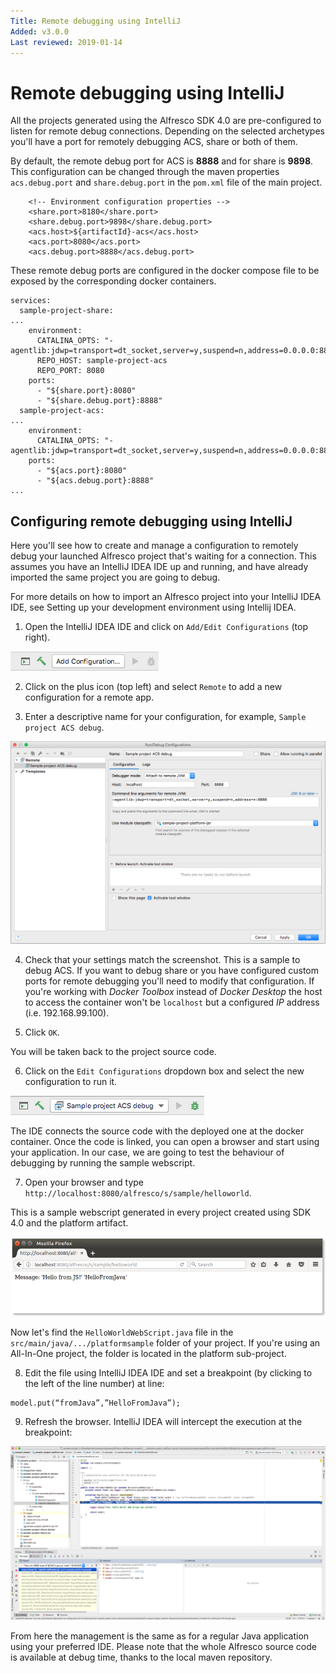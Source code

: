```yaml
---
Title: Remote debugging using IntelliJ
Added: v3.0.0
Last reviewed: 2019-01-14
---
```

# Remote debugging using IntelliJ

All the projects generated using the Alfresco SDK 4.0 are pre-configured to listen for remote debug connections. Depending on the selected archetypes you'll 
have a port for remotely debugging ACS, share or both of them.

By default, the remote debug port for ACS is **8888** and for share is **9898**. This configuration can be changed through the maven properties `acs.debug.port` 
and `share.debug.port` in the `pom.xml` file of the main project.

```
    <!-- Environment configuration properties -->
    <share.port>8180</share.port>
    <share.debug.port>9898</share.debug.port>
    <acs.host>${artifactId}-acs</acs.host>
    <acs.port>8080</acs.port>
    <acs.debug.port>8888</acs.debug.port>
```

These remote debug ports are configured in the docker compose file to be exposed by the corresponding docker containers.

```
services:
  sample-project-share:
...
    environment:
      CATALINA_OPTS: "-agentlib:jdwp=transport=dt_socket,server=y,suspend=n,address=0.0.0.0:8888"
      REPO_HOST: sample-project-acs
      REPO_PORT: 8080
    ports:
      - "${share.port}:8080"
      - "${share.debug.port}:8888"
  sample-project-acs:
...
    environment:
      CATALINA_OPTS: "-agentlib:jdwp=transport=dt_socket,server=y,suspend=n,address=0.0.0.0:8888"
    ports:
      - "${acs.port}:8080"
      - "${acs.debug.port}:8888"
...
```

## Configuring remote debugging using IntelliJ

Here you'll see how to create and manage a configuration to remotely debug your launched Alfresco project that's waiting for a connection. This assumes you 
have an IntelliJ IDEA IDE up and running, and have already imported the same project you are going to debug.

For more details on how to import an Alfresco project into your IntelliJ IDEA IDE, see Setting up your development environment using Intellij IDEA.

1. Open the IntelliJ IDEA IDE and click on `Add/Edit Configurations` (top right).

![Alt text](../../docassets/images/sdk-debug-intellij-create.png?raw=true "IntelliJ remote debug create configuration")

2. Click on the plus icon (top left) and select `Remote` to add a new configuration for a remote app.

3. Enter a descriptive name for your configuration, for example, `Sample project ACS debug`.

![Alt text](../../docassets/images/sdk-debug-intellij-config.png?raw=true "IntelliJ remote debug configuration detail")

4. Check that your settings match the screenshot. This is a sample to debug ACS. If you want to debug share or you have configured custom ports for remote 
debugging you'll need to modify that configuration. If you're working with _Docker Toolbox_ instead of _Docker Desktop_ the host to access the container won't
be `localhost` but a configured _IP_ address (i.e. 192.168.99.100).

5. Click `OK`.

You will be taken back to the project source code.

6. Click on the `Edit Configurations` dropdown box and select the new configuration to run it.

![Alt text](../../docassets/images/sdk-debug-intellij-launch.png?raw=true "IntelliJ remote debug configuration launch")

The IDE connects the source code with the deployed one at the docker container. Once the code is linked, you can open a browser and start using your 
application. In our case, we are going to test the behaviour of debugging by running the sample webscript.

7. Open your browser and type `http://localhost:8080/alfresco/s/sample/helloworld`.

This is a sample webscript generated in every project created using SDK 4.0 and the platform artifact.

![Alt text](../../docassets/images/sdk-hellofromjava.png?raw=true "Hello World webscript original result")

Now let's find the `HelloWorldWebScript.java` file in the `src/main/java/.../platformsample` folder of your project. If you're using an All-In-One project, 
the folder is located in the platform sub-project.

8. Edit the file using IntelliJ IDEA IDE and set a breakpoint (by clicking to the left of the line number) at line:

```
model.put(“fromJava”,”HelloFromJava”);
```

9. Refresh the browser. IntelliJ IDEA will intercept the execution at the breakpoint:

![Alt text](../../docassets/images/sdk-debug-intellij-breakpoint.png?raw=true "IntelliJ remote debug stopped at breakpoint")

From here the management is the same as for a regular Java application using your preferred IDE. Please note that the whole Alfresco source code is available 
at debug time, thanks to the local maven repository.
